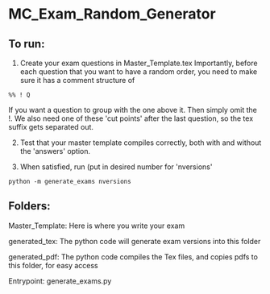 # MC_Exam_Random_Generator


   ## To run:

   1. Create your exam questions in Master_Template.tex   Importantly, before each question that you want to have a random order, you need to make sure it has a comment structure of
   ```
   %% ! Q
   ```
   If you want a question to group with the one above it. Then simply omit the !. We also need one of these 'cut points' after the last question, so the tex suffix gets separated out.

   2. Test that your master template compiles correctly, both with and without the 'answers' option.

   3. When satisfied, run (put in desired number for 'nversions'
   ```
   python -m generate_exams nversions
   ```
   

   
   ## Folders:

   Master_Template: Here is where you write your exam

   generated_tex: The python code will generate exam versions into this folder

   generated_pdf: The python code compiles the Tex files, and copies pdfs to this folder, for easy access



   Entrypoint: generate_exams.py